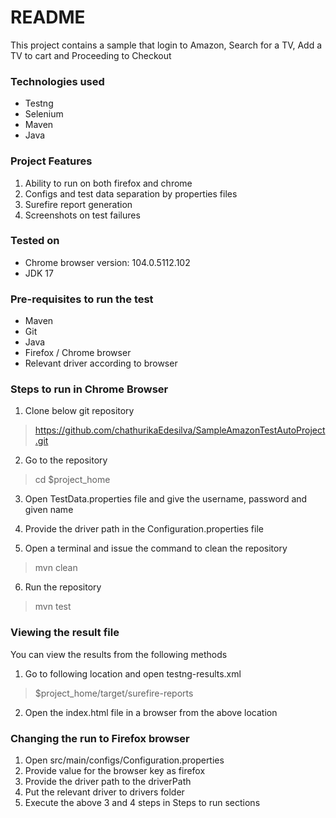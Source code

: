 # README
This project contains a sample that login to Amazon, Search for a TV, Add a TV to cart and Proceeding to Checkout

### Technologies used
- Testng
- Selenium
- Maven
- Java

### Project Features
1. Ability to run on both firefox and chrome
2. Configs and test data separation by properties files
3. Surefire report generation
4. Screenshots on test failures

### Tested on
 - Chrome browser version: 104.0.5112.102
 - JDK 17


### Pre-requisites to run the test
- Maven
- Git
- Java
- Firefox / Chrome browser
- Relevant driver according to browser

### Steps to run in Chrome Browser

1. Clone below git repository

> https://github.com/chathurikaEdesilva/SampleAmazonTestAutoProject.git

2. Go to the repository

> cd $project_home

3. Open TestData.properties file and give the username, password and given name

4. Provide the driver path in the Configuration.properties file

5. Open a terminal and issue the command to clean the repository

> mvn clean

6. Run the repository

> mvn test

### Viewing the result file

You can view the results from the following methods

1. Go to following location and open testng-results.xml

> $project_home/target/surefire-reports

2. Open the index.html file in a browser from the above location

### Changing the run to Firefox browser

1. Open src/main/configs/Configuration.properties
2. Provide value for the browser key as firefox
3. Provide the driver path to the driverPath
4. Put the relevant driver to drivers folder
5. Execute the above 3 and 4 steps in Steps to run sections

